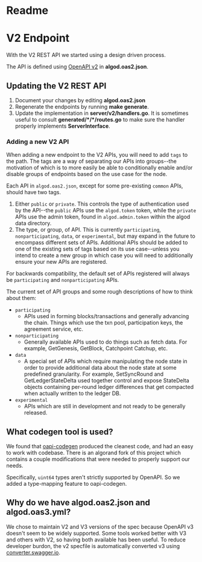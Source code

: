 # Readme

# V2 Endpoint
With the V2 REST API we started using a design driven process.

The API is defined using [OpenAPI v2](https://swagger.io/specification/v2/) in **algod.oas2.json**.

## Updating the V2 REST API

1. Document your changes by editing **algod.oas2.json**
2. Regenerate the endpoints by running **make generate**.
3. Update the implementation in **server/v2/handlers.go**. It is sometimes useful to consult **generated/\*/\*/routes.go** to make sure the handler properly implements **ServerInterface**.

### Adding a new V2 API
When adding a new endpoint to the V2 APIs, you will need to add `tags` to the path. The tags are a way of separating our
APIs into groups--the motivation of which is to more easily be able to conditionally enable and/or disable groups of
endpoints based on the use case for the node.

Each API in `algod.oas2.json`, except for some pre-existing `common` APIs, should have two tags.
1. Either `public` or `private`. This controls the type of authentication used by the API--the `public` APIs use the
`algod.token` token, while the `private` APIs use the admin token, found in `algod.admin.token` within the algod data
directory.
2. The type, or group, of API. This is currently `participating`, `nonparticipating`, `data`, or `experimental`, but
may expand in the future to encompass different sets of APIs. Additional APIs should be added to one of the existing
sets of tags based on its use case--unless you intend to create a new group in which case you will need to additionally
ensure your new APIs are registered.

For backwards compatibility, the default set of APIs registered will always be `participating` and `nonparticipating`
APIs.

The current set of API groups and some rough descriptions of how to think about them:
* `participating`
  * APIs used in forming blocks/transactions and generally advancing the chain. Things which use the txn pool,
participation keys, the agreement service, etc.
* `nonparticipating`
  * Generally available APIs used to do things such as fetch data. For example, GetGenesis, GetBlock, Catchpoint Catchup, etc.
* `data`
  * A special set of APIs which require manipulating the node state in order to provide additional data about the node state
at some predefined granularity. For example, SetSyncRound and GetLedgerStateDelta used together control and expose StateDelta objects
containing per-round ledger differences that get compacted when actually written to the ledger DB.
* `experimental`
  * APIs which are still in development and not ready to be generally released.

## What codegen tool is used?

We found that [oapi-codegen](https://github.com/deepmap/oapi-codegen) produced the cleanest code, and had an easy to work with codebase. There is an algorand fork of this project which contains a couple modifications that were needed to properly support our needs.

Specifically, `uint64` types aren't strictly supported by OpenAPI. So we added a type-mapping feature to oapi-codegen.

## Why do we have algod.oas2.json and algod.oas3.yml?

We chose to maintain V2 and V3 versions of the spec because OpenAPI v3 doesn't seem to be widely supported. Some tools worked better with V3 and others with V2, so having both available has been useful. To reduce developer burdon, the v2 specfile is automatically converted v3 using [converter.swagger.io](http://converter.swagger.io/).
